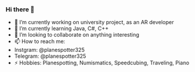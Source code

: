 ### Hi there 👋

- 🔭 I’m currently working on university project, as an AR developer
- 🌱 I’m currently learning Java, C#, C++
- 👯 I’m looking to collaborate on anything interesting 
- 📫 How to reach me:
- Instgram: @planespotter325
- Telegram: @planespotter325
- ⚡ Hobbies: Planespotting, Numismatics, Speedcubing, Traveling, Piano
